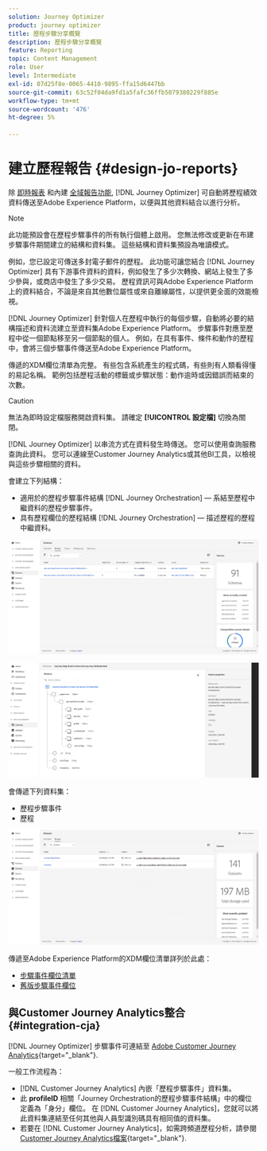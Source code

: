 ```yaml
---
solution: Journey Optimizer
product: journey optimizer
title: 歷程步驟分享概覽
description: 歷程步驟分享概覽
feature: Reporting
topic: Content Management
role: User
level: Intermediate
exl-id: 07d25f8e-0065-4410-9895-ffa15d6447bb
source-git-commit: 63c52f04da9fd1a5fafc36ffb5079380229f885e
workflow-type: tm+mt
source-wordcount: '476'
ht-degree: 5%

---
```


# 建立歷程報告 {#design-jo-reports}

除 [即時報表](live-report.md) 和內建 [全域報告功能](global-report.md), [!DNL Journey Optimizer] 可自動將歷程績效資料傳送至Adobe Experience Platform，以便與其他資料結合以進行分析。

>[!NOTE]
>
>此功能預設會在歷程步驟事件的所有執行個體上啟用。 您無法修改或更新在布建步驟事件期間建立的結構和資料集。 這些結構和資料集預設為唯讀模式。

例如，您已設定可傳送多封電子郵件的歷程。 此功能可讓您結合 [!DNL Journey Optimizer] 具有下游事件資料的資料，例如發生了多少次轉換、網站上發生了多少參與，或商店中發生了多少交易。 歷程資訊可與Adobe Experience Platform上的資料結合，不論是來自其他數位屬性或來自離線屬性，以提供更全面的效能檢視。

[!DNL Journey Optimizer] 針對個人在歷程中執行的每個步驟，自動將必要的結構描述和資料流建立至資料集Adobe Experience Platform。 步驟事件對應至歷程中從一個節點移至另一個節點的個人。 例如，在具有事件、條件和動作的歷程中，會將三個步驟事件傳送至Adobe Experience Platform。

傳遞的XDM欄位清單為完整。 有些包含系統產生的程式碼，有些則有人類看得懂的易記名稱。 範例包括歷程活動的標籤或步驟狀態：動作逾時或因錯誤而結束的次數。

>[!CAUTION]
>
>無法為即時設定檔服務開啟資料集。 請確定 **[!UICONTROL 設定檔]** 切換為關閉。

[!DNL Journey Optimizer] 以串流方式在資料發生時傳送。 您可以使用查詢服務查詢此資料。 您可以連線至Customer Journey Analytics或其他BI工具，以檢視與這些步驟相關的資料。

會建立下列結構：

* 適用於的歷程步驟事件結構 [!DNL Journey Orchestration]  — 系結至歷程中繼資料的歷程步驟事件。
* 具有歷程欄位的歷程結構 [!DNL Journey Orchestration]  — 描述歷程的歷程中繼資料。

![](assets/sharing1.png)

![](assets/sharing2.png)

會傳遞下列資料集：

* 歷程步驟事件
* 歷程

![](assets/sharing3.png)

傳遞至Adobe Experience Platform的XDM欄位清單詳列於此處：

* [步驟事件欄位清單](../reports/sharing-field-list.md)
* [舊版步驟事件欄位](../reports/sharing-legacy-fields.md)

## 與Customer Journey Analytics整合 {#integration-cja}

[!DNL Journey Optimizer] 步驟事件可連結至 [Adobe Customer Journey Analytics](https://experienceleague.adobe.com/docs/analytics-platform/using/cja-overview/cja-overview.html?lang=zh-Hant){target="_blank"}.

一般工作流程為：

* [!DNL Customer Journey Analytics] 內嵌「歷程步驟事件」資料集。
* 此 **profileID** 相關「Journey Orchestration的歷程步驟事件結構」中的欄位定義為「身分」欄位。 在 [!DNL Customer Journey Analytics]，您就可以將此資料集連結至任何其他與人員型識別碼具有相同值的資料集。
* 若要在 [!DNL Customer Journey Analytics]，如需跨頻道歷程分析，請參閱 [Customer Journey Analytics檔案](https://experienceleague.adobe.com/docs/analytics-platform/using/cja-usecases/cross-channel.html){target="_blank"}.

